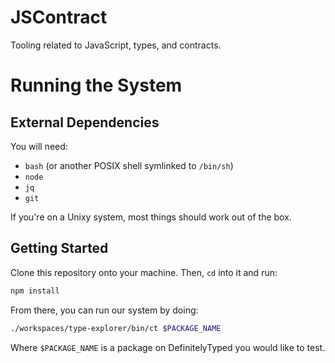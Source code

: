 # JSContract
Tooling related to JavaScript, types, and contracts.

# Running the System

## External Dependencies
You will need:
- `bash` (or another POSIX shell symlinked to `/bin/sh`)
- `node`
- `jq`
- `git`

If you're on a Unixy system, most things should work out of the box.

## Getting Started
Clone this repository onto your machine. Then, `cd` into it and run:

```sh
npm install
```

From there, you can run our system by doing:

```sh
./workspaces/type-explorer/bin/ct $PACKAGE_NAME
```

Where `$PACKAGE_NAME` is a package on DefinitelyTyped you would like to test.
